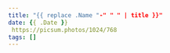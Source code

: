 ```yaml
---
title: "{{ replace .Name "-" " " | title }}"
date: {{ .Date }}
 https://picsum.photos/1024/768
tags: []
---
```

